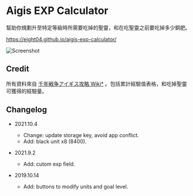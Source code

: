 Aigis EXP Calculator
====================

幫助你規劃升至特定等級時所需要吃掉的聖靈，和在吃聖靈之前要吃掉多少銅肥。

https://eight04.github.io/aigis-exp-calculator/

![Screenshot](https://i.imgur.com/58C6m20.png)

Credit
------

所有資料來自 [千年戦争アイギス攻略 Wiki*](https://wikiwiki.jp/aigiszuki/) 。包括累計經驗值表格，和吃掉聖靈可獲得的經驗量。

Changelog
---------

* 2021.10.4

  - Change: update storage key, avoid app conflict.
  - Add: black unit x8 (8400).

* 2021.9.2

  - Add: cutom exp field.

* 2019.10.14

  - Add: buttons to modify units and goal level.
